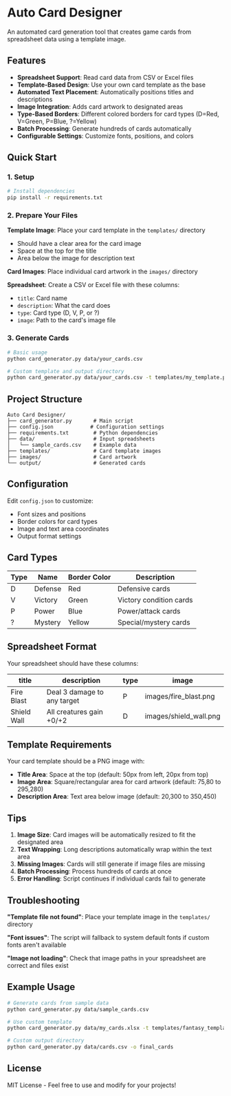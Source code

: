 # Auto Card Designer

An automated card generation tool that creates game cards from spreadsheet data using a template image.

## Features

- **Spreadsheet Support**: Read card data from CSV or Excel files
- **Template-Based Design**: Use your own card template as the base
- **Automated Text Placement**: Automatically positions titles and descriptions
- **Image Integration**: Adds card artwork to designated areas
- **Type-Based Borders**: Different colored borders for card types (D=Red, V=Green, P=Blue, ?=Yellow)
- **Batch Processing**: Generate hundreds of cards automatically
- **Configurable Settings**: Customize fonts, positions, and colors

## Quick Start

### 1. Setup
```bash
# Install dependencies
pip install -r requirements.txt
```

### 2. Prepare Your Files

**Template Image**: Place your card template in the `templates/` directory
- Should have a clear area for the card image
- Space at the top for the title
- Area below the image for description text

**Card Images**: Place individual card artwork in the `images/` directory

**Spreadsheet**: Create a CSV or Excel file with these columns:
- `title`: Card name
- `description`: What the card does
- `type`: Card type (D, V, P, or ?)
- `image`: Path to the card's image file

### 3. Generate Cards
```bash
# Basic usage
python card_generator.py data/your_cards.csv

# Custom template and output directory
python card_generator.py data/your_cards.csv -t templates/my_template.png -o my_output
```

## Project Structure
```
Auto Card Designer/
├── card_generator.py       # Main script
├── config.json            # Configuration settings
├── requirements.txt        # Python dependencies
├── data/                   # Input spreadsheets
│   └── sample_cards.csv    # Example data
├── templates/              # Card template images
├── images/                 # Card artwork
└── output/                 # Generated cards
```

## Configuration

Edit `config.json` to customize:
- Font sizes and positions
- Border colors for card types
- Image and text area coordinates
- Output format settings

## Card Types

| Type | Name    | Border Color | Description |
|------|---------|--------------|-------------|
| D    | Defense | Red          | Defensive cards |
| V    | Victory | Green        | Victory condition cards |
| P    | Power   | Blue         | Power/attack cards |
| ?    | Mystery | Yellow       | Special/mystery cards |

## Spreadsheet Format

Your spreadsheet should have these columns:

| title | description | type | image |
|-------|-------------|------|-------|
| Fire Blast | Deal 3 damage to any target | P | images/fire_blast.png |
| Shield Wall | All creatures gain +0/+2 | D | images/shield_wall.png |

## Template Requirements

Your card template should be a PNG image with:
- **Title Area**: Space at the top (default: 50px from left, 20px from top)
- **Image Area**: Square/rectangular area for card artwork (default: 75,80 to 295,280)
- **Description Area**: Text area below image (default: 20,300 to 350,450)

## Tips

1. **Image Size**: Card images will be automatically resized to fit the designated area
2. **Text Wrapping**: Long descriptions automatically wrap within the text area
3. **Missing Images**: Cards will still generate if image files are missing
4. **Batch Processing**: Process hundreds of cards at once
5. **Error Handling**: Script continues if individual cards fail to generate

## Troubleshooting

**"Template file not found"**: Place your template image in the `templates/` directory

**"Font issues"**: The script will fallback to system default fonts if custom fonts aren't available

**"Image not loading"**: Check that image paths in your spreadsheet are correct and files exist

## Example Usage

```bash
# Generate cards from sample data
python card_generator.py data/sample_cards.csv

# Use custom template
python card_generator.py data/my_cards.xlsx -t templates/fantasy_template.png

# Custom output directory
python card_generator.py data/cards.csv -o final_cards
```

## License

MIT License - Feel free to use and modify for your projects!
